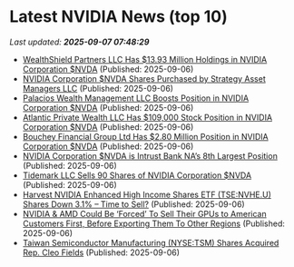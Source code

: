 # Latest NVIDIA News (top 10)
_Last updated: **2025-09-07 07:48:29**_

- [WealthShield Partners LLC Has $13.93 Million Holdings in NVIDIA Corporation $NVDA](https://www.etfdailynews.com/2025/09/06/wealthshield-partners-llc-has-13-93-million-holdings-in-nvidia-corporation-nvda/) (Published: 2025-09-06)
- [NVIDIA Corporation $NVDA Shares Purchased by Strategy Asset Managers LLC](https://www.etfdailynews.com/2025/09/06/nvidia-corporation-nvda-shares-purchased-by-strategy-asset-managers-llc/) (Published: 2025-09-06)
- [Palacios Wealth Management LLC Boosts Position in NVIDIA Corporation $NVDA](https://www.etfdailynews.com/2025/09/06/palacios-wealth-management-llc-boosts-position-in-nvidia-corporation-nvda/) (Published: 2025-09-06)
- [Atlantic Private Wealth LLC Has $109,000 Stock Position in NVIDIA Corporation $NVDA](https://www.etfdailynews.com/2025/09/06/atlantic-private-wealth-llc-has-109000-stock-position-in-nvidia-corporation-nvda/) (Published: 2025-09-06)
- [Bouchey Financial Group Ltd Has $2.80 Million Position in NVIDIA Corporation $NVDA](https://www.etfdailynews.com/2025/09/06/bouchey-financial-group-ltd-has-2-80-million-position-in-nvidia-corporation-nvda/) (Published: 2025-09-06)
- [NVIDIA Corporation $NVDA is Intrust Bank NA’s 8th Largest Position](https://www.etfdailynews.com/2025/09/06/nvidia-corporation-nvda-is-intrust-bank-nas-8th-largest-position/) (Published: 2025-09-06)
- [Tidemark LLC Sells 90 Shares of NVIDIA Corporation $NVDA](https://www.etfdailynews.com/2025/09/06/tidemark-llc-sells-90-shares-of-nvidia-corporation-nvda/) (Published: 2025-09-06)
- [Harvest NVIDIA Enhanced High Income Shares ETF (TSE:NVHE.U) Shares Down 3.1% – Time to Sell?](https://www.etfdailynews.com/2025/09/06/harvest-nvidia-enhanced-high-income-shares-etf-tsenvhe-u-shares-down-3-1-time-to-sell/) (Published: 2025-09-06)
- [NVIDIA & AMD Could Be ‘Forced’ To Sell Their GPUs to American Customers First, Before Exporting Them To Other Regions](https://wccftech.com/nvidia-amd-could-be-forced-to-sell-their-gpus-to-american-customers-first/) (Published: 2025-09-06)
- [Taiwan Semiconductor Manufacturing (NYSE:TSM) Shares Acquired Rep. Cleo Fields](https://www.etfdailynews.com/2025/09/06/taiwan-semiconductor-manufacturing-nysetsm-shares-acquired-rep-cleo-fields-2/) (Published: 2025-09-06)
